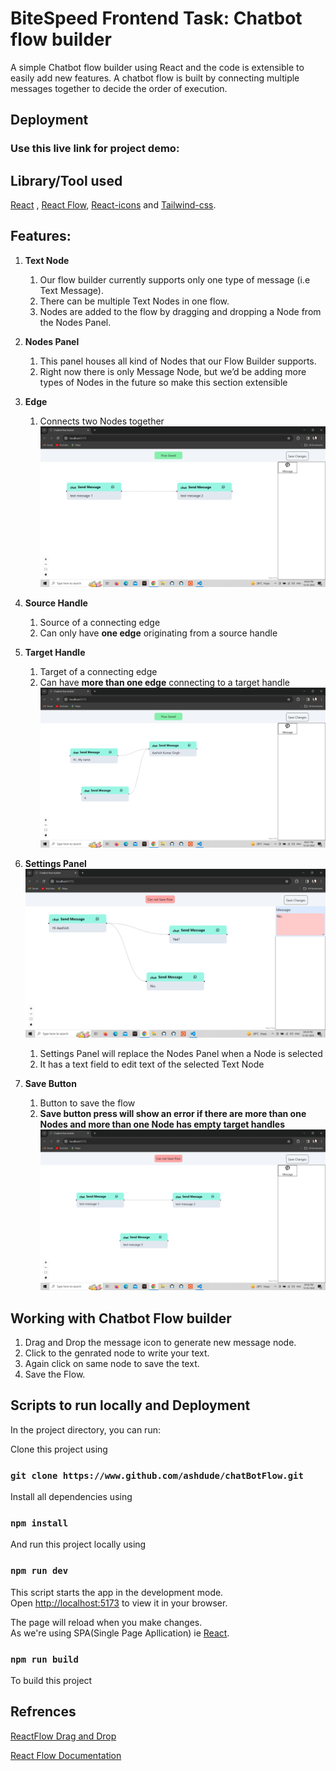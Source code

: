 # BiteSpeed Frontend Task: Chatbot flow builder
 

A simple Chatbot flow builder using React and the code is  extensible to easily add new features. 
A chatbot flow is built by connecting multiple messages together to decide the order of execution.

## Deployment

### Use this live link for project demo: 



## Library/Tool used 

[React](http://reactjs.org) , [React Flow](https://reactflow.dev/), [React-icons](https://react-icons.github.io/react-icons/) and [Tailwind-css](https://tailwindcss.com/).



## Features:

1. **Text Node** 
    1. Our flow builder currently supports only one type of message (i.e Text Message).
    2. There can be multiple Text Nodes in one flow.
    3. Nodes are added to the flow by dragging and dropping a Node from the Nodes Panel.
2. **Nodes Panel** 
    1. This panel houses all kind of Nodes that our Flow Builder supports.
    2. Right now there is only Message Node, but we’d be adding more types of Nodes in the future so make this section extensible 
3. **Edge**
    1. Connects two Nodes together
    ![save-button](./public/node1.png)

4. **Source Handle**
    1. Source of a connecting edge 
    2. Can only have **one edge** originating from a source handle
5. **Target Handle** 
    1. Target of a connecting edge
    2. Can have **more than one edge** connecting to a target handle 
    ![save-button](./public/node2.png)

6. **Settings Panel**
    ![setting](./public/node3.png)
    1. Settings Panel will replace the Nodes Panel when a Node is selected
    2. It has a text field to edit text of the selected Text Node
7. **Save Button**

    1. Button to save the flow 
    2. **Save button press will show an error if there are more than one Nodes and more than one Node has empty target handles**
![save-button](./public/node4.png)

## Working with Chatbot Flow builder

1. Drag and Drop the message icon to generate new message node.
2. Click to the genrated node to write your text.
3. Again click on same node to save the text.
4. Save the Flow.



## Scripts to run locally and Deployment

In the project directory, you can run:

Clone this project using

### `git clone https://www.github.com/ashdude/chatBotFlow.git`

Install all dependencies using

### `npm install`

And run this project locally using

### `npm run dev`

This script starts the app in the development mode.\
Open [http://localhost:5173](http://localhost:5173) to view it in your browser.

The page will reload when you make changes.\
As we're using SPA(Single Page Apllication) ie [React](http://reactjs.org).

### `npm run build`

To build this project 

## Refrences

[ReactFlow Drag and Drop](https://reactflow.dev/examples/interaction/drag-and-drop)

[React Flow Documentation](https://reactflow.dev/)